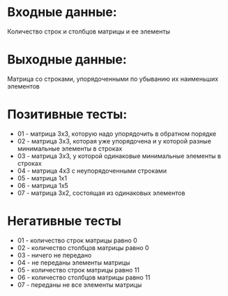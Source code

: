 # Входные данные:  
Количество строк и столбцов матрицы и ее элементы  

# Выходные данные:  
Матрица со строками, упорядоченными по убыванию их наименьших элементов   

# Позитивные тесты:  
- 01 - матрица 3х3, которую надо упорядочить в обратном порядке  
- 02 - матрица 3х3, которая уже упорядочена и у которой разные минимальные элементы в строках  
- 03 - матрица 3х3, у которой одинаковые минимальные элементы в строках  
- 04 - матрица 4х3 с неупорядоченными строками  
- 05 - матрица 1х1
- 06 - матрица 1х5
- 07 - матрица 3х2, состоящая из одинаковых элементов  

# Негативные тесты  
- 01 - количество строк матрицы равно 0  
- 02 - количество столбцов матрицы равно 0  
- 03 - ничего не передано  
- 04 - не переданы элементы матрицы  
- 05 - количество строк матрицы равно 11     
- 06 - количество столбцов матрицы равно 11  
- 07 - переданы не все элементы матрицы  
